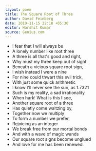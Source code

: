 ```yaml
---
layout: poem
title: The Square Root of Three
author: David Feinberg
date: 2019-11-15 22:18 +05:30
editor: Harshit Kumar
source: Genius.com
---
```


- I fear that I will always be
- A lonely number like root three
- A three is all that's good and right,
- Why must my three keep out of sight
- Beneath a vicious square root sign,
- I wish instead I were a nine
- For nine could thwart this evil trick,
- With just some quick arithmetic
- I know I'll never see the sun, as 1.7321
- Such is my reality, a sad irrationality
- When hark! What is this I see,
- Another square root of a three
- Has quietly come waltzing by,
- Together now we multiply
- To form a number we prefer,
- Rejoicing as an integer
- We break free from our mortal bonds
- And with a wave of magic wands
- Our square root signs become unglued
- And love for me has been renewed.
